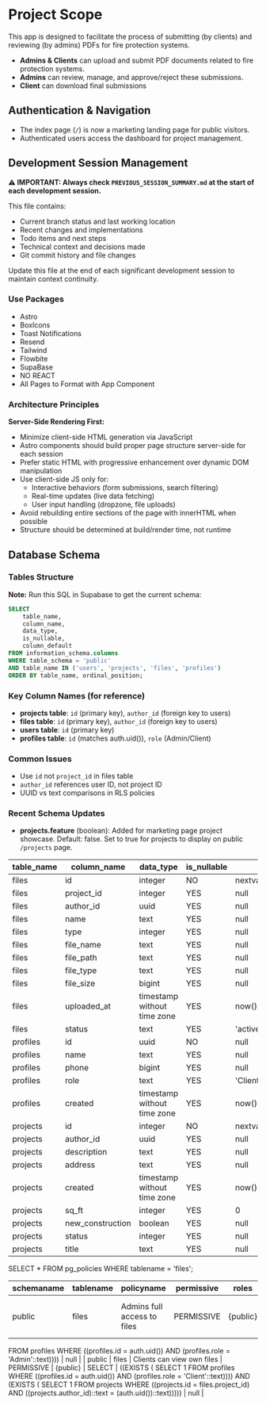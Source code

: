 # Project Scope

This app is designed to facilitate the process of submitting (by clients) and reviewing (by admins) PDFs for fire protection systems.

- **Admins & Clients** can upload and submit PDF documents related to fire protection systems.
- **Admins** can review, manage, and approve/reject these submissions.
- **Client** can download final submissions

## Authentication & Navigation

- The index page (`/`) is now a marketing landing page for public visitors.
- Authenticated users access the dashboard for project management.

## Development Session Management

**⚠️ IMPORTANT: Always check `PREVIOUS_SESSION_SUMMARY.md` at the start of each development session.**

This file contains:

- Current branch status and last working location
- Recent changes and implementations
- Todo items and next steps
- Technical context and decisions made
- Git commit history and file changes

Update this file at the end of each significant development session to maintain context continuity.

### Use Packages

- Astro
- BoxIcons
- Toast Notifications
- Resend
- Tailwind
- Flowbite
- SupaBase
- NO REACT
- All Pages to Format with App Component

### Architecture Principles

**Server-Side Rendering First:**

- Minimize client-side HTML generation via JavaScript
- Astro components should build proper page structure server-side for each session
- Prefer static HTML with progressive enhancement over dynamic DOM manipulation
- Use client-side JS only for:
  - Interactive behaviors (form submissions, search filtering)
  - Real-time updates (live data fetching)
  - User input handling (dropzone, file uploads)
- Avoid rebuilding entire sections of the page with innerHTML when possible
- Structure should be determined at build/render time, not runtime

## Database Schema

### Tables Structure

**Note:** Run this SQL in Supabase to get the current schema:

```sql
SELECT
    table_name,
    column_name,
    data_type,
    is_nullable,
    column_default
FROM information_schema.columns
WHERE table_schema = 'public'
AND table_name IN ('users', 'projects', 'files', 'profiles')
ORDER BY table_name, ordinal_position;
```

### Key Column Names (for reference)

- **projects table**: `id` (primary key), `author_id` (foreign key to users)
- **files table**: `id` (primary key), `author_id` (foreign key to users)
- **users table**: `id` (primary key)
- **profiles table**: `id` (matches auth.uid()), `role` (Admin/Client)

### Common Issues

- Use `id` not `project_id` in files table
- `author_id` references user ID, not project ID
- UUID vs text comparisons in RLS policies

### Recent Schema Updates

- **projects.feature** (boolean): Added for marketing page project showcase. Default: false. Set to true for projects to display on public `/projects` page.

| table_name | column_name      | data_type                   | is_nullable | column_default                       |
| ---------- | ---------------- | --------------------------- | ----------- | ------------------------------------ |
| files      | id               | integer                     | NO          | nextval('files_id_seq'::regclass)    |
| files      | project_id       | integer                     | YES         | null                                 |
| files      | author_id        | uuid                        | YES         | null                                 |
| files      | name             | text                        | YES         | null                                 |
| files      | type             | integer                     | YES         | null                                 |
| files      | file_name        | text                        | YES         | null                                 |
| files      | file_path        | text                        | YES         | null                                 |
| files      | file_type        | text                        | YES         | null                                 |
| files      | file_size        | bigint                      | YES         | null                                 |
| files      | uploaded_at      | timestamp without time zone | YES         | now()                                |
| files      | status           | text                        | YES         | 'active'::text                       |
| profiles   | id               | uuid                        | NO          | null                                 |
| profiles   | name             | text                        | YES         | null                                 |
| profiles   | phone            | bigint                      | YES         | null                                 |
| profiles   | role             | text                        | YES         | 'Client'::text                       |
| profiles   | created          | timestamp without time zone | YES         | now()                                |
| projects   | id               | integer                     | NO          | nextval('projects_id_seq'::regclass) |
| projects   | author_id        | uuid                        | YES         | null                                 |
| projects   | description      | text                        | YES         | null                                 |
| projects   | address          | text                        | YES         | null                                 |
| projects   | created          | timestamp without time zone | YES         | now()                                |
| projects   | sq_ft            | integer                     | YES         | 0                                    |
| projects   | new_construction | boolean                     | YES         | null                                 |
| projects   | status           | integer                     | YES         | null                                 |
| projects   | title            | text                        | YES         | null                                 |

SELECT \* FROM pg_policies WHERE tablename = 'files';

| schemaname | tablename | policyname                  | permissive | roles    | cmd | qual               | with_check |
| ---------- | --------- | --------------------------- | ---------- | -------- | --- | ------------------ | ---------- |
| public     | files     | Admins full access to files | PERMISSIVE | {public} | ALL | (EXISTS ( SELECT 1 |

FROM profiles
WHERE ((profiles.id = auth.uid()) AND (profiles.role = 'Admin'::text)))) | null |
| public | files | Clients can view own files | PERMISSIVE | {public} | SELECT | ((EXISTS ( SELECT 1
FROM profiles
WHERE ((profiles.id = auth.uid()) AND (profiles.role = 'Client'::text)))) AND (EXISTS ( SELECT 1
FROM projects
WHERE ((projects.id = files.project_id) AND ((projects.author_id)::text = (auth.uid())::text))))) | null |
